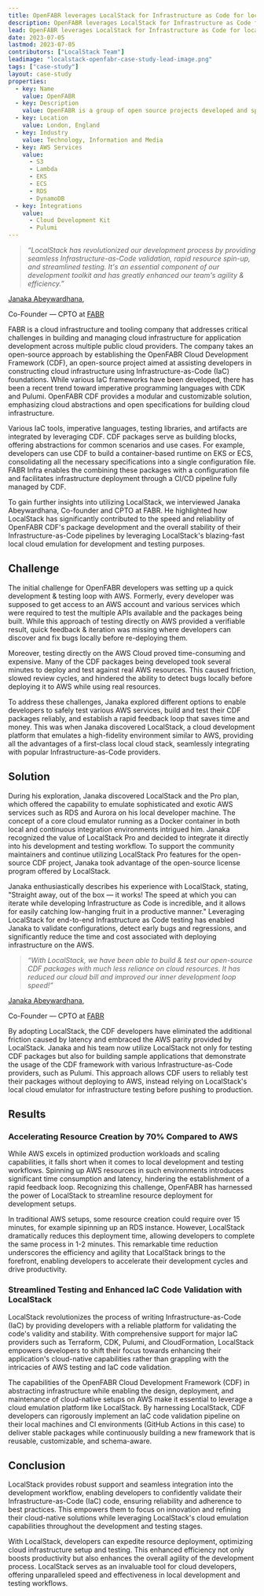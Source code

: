 ```yaml
---
title: OpenFABR leverages LocalStack for Infrastructure as Code for local development & validation
description: OpenFABR leverages LocalStack for Infrastructure as Code for local development & validation
lead: OpenFABR leverages LocalStack for Infrastructure as Code for local development & validation
date: 2023-07-05
lastmod: 2023-07-05
contributors: ["LocalStack Team"]
leadimage: "localstack-openfabr-case-study-lead-image.png"
tags: ["case-study"]
layout: case-study
properties:
  - key: Name
    value: OpenFABR
  - key: Description
    value: OpenFABR is a group of open source projects developed and sponsored by FABR, a developer experience and tooling company specialising in cloud infrastructure
  - key: Location
    value: London, England
  - key: Industry
    value: Technology, Information and Media
  - key: AWS Services
    value:
      - S3
      - Lambda
      - EKS
      - ECS
      - RDS
      - DynamoDB
  - key: Integrations
    value:
      - Cloud Development Kit
      - Pulumi
---
```

<div class="quote-container mt-4">

  > _“LocalStack has revolutionized our development process by providing seamless Infrastructure-as-Code validation, rapid resource spin-up, and streamlined testing. It's an essential component of our development toolkit and has greatly enhanced our team's agility & efficiency.”_
  <div class="quote-author">
    <p><a href="https://www.linkedin.com/in/janakaabeywardhana/">Janaka Abeywardhana</a>,</p>
    <p>Co-Founder — CPTO at <a href="https://fabrhq.com/">FABR</a></p>
  </div>
</div>

<div class="lead-content">
  <p>FABR is a cloud infrastructure and tooling company that addresses critical challenges in building and managing cloud infrastructure for application development across multiple public cloud providers. The company takes an open-source approach by establishing the OpenFABR Cloud Development Framework (CDF), an open-source project aimed at assisting developers in constructing cloud infrastructure using Infrastructure-as-Code (IaC) foundations. While various IaC frameworks have been developed, there has been a recent trend toward imperative programming languages with  CDK and Pulumi. OpenFABR CDF provides a modular and customizable solution, emphasizing cloud abstractions and open specifications for building cloud infrastructure.</p>

  <p>Various IaC tools, imperative languages, testing libraries, and artifacts are integrated by leveraging CDF. CDF packages serve as building blocks, offering abstractions for common scenarios and use cases. For example, developers can use CDF to build a container-based runtime on EKS or ECS, consolidating all the necessary specifications into a single configuration file. FABR Infra enables the combining these packages with a configuration file and facilitates infrastructure deployment through a CI/CD pipeline fully managed by CDF.</p>

  <p>To gain further insights into utilizing LocalStack, we interviewed Janaka Abeywardhana, Co-founder and CPTO at FABR. He highlighted how LocalStack has significantly contributed to the speed and reliability of OpenFABR CDF's package development and the overall stability of their Infrastructure-as-Code pipelines by leveraging LocalStack's blazing-fast local cloud emulation for development and testing purposes.</p>
</div>

## Challenge

The initial challenge for OpenFABR developers was setting up a quick development & testing loop with AWS. Formerly, every developer was supposed to get access to an AWS account and various services which were required to test the multiple APIs available and the packages being built. While this approach of testing directly on AWS provided a verifiable result, quick feedback & iteration was missing where developers can discover and fix bugs locally before re-deploying them.

Moreover, testing directly on the AWS Cloud proved time-consuming and expensive. Many of the CDF packages being developed took several minutes to deploy and test against real AWS resources. This caused friction, slowed review cycles, and hindered the ability to detect bugs locally before deploying it to AWS while using real resources. 

To address these challenges, Janaka explored different options to enable developers to safely test various AWS services, build and test their CDF packages reliably, and establish a rapid feedback loop that saves time and money. This was when Janaka discovered LocalStack, a cloud development platform that emulates a high-fidelity environment similar to AWS, providing all the advantages of a first-class local cloud stack, seamlessly integrating with popular Infrastructure-as-Code providers.

## Solution

During his exploration, Janaka discovered LocalStack and the Pro plan, which offered the capability to emulate sophisticated and exotic AWS services such as RDS and Aurora on his local developer machine. The concept of a core cloud emulator running as a Docker container in both local and continuous integration environments intrigued him. Janaka recognized the value of LocalStack Pro and decided to integrate it directly into his development and testing workflow. To support the community maintainers and continue utilizing LocalStack Pro features for the open-source CDF project, Janaka took advantage of the open-source license program offered by LocalStack.

Janaka enthusiastically describes his experience with LocalStack, stating, "Straight away, out of the box — it works! The speed at which you can iterate while developing Infrastructure as Code is incredible, and it allows for easily catching low-hanging fruit in a productive manner." Leveraging LocalStack for end-to-end Infrastructure as Code testing has enabled Janaka to validate configurations, detect early bugs and regressions, and significantly reduce the time and cost associated with deploying infrastructure on the AWS.

<div class="quote-container mt-4">

  > _“With LocalStack, we have been able to build & test our open-source CDF packages with much less reliance on cloud resources. It has reduced our cloud bill and improved our inner development loop speed!”_
  <div class="quote-author">
    <p><a href="https://www.linkedin.com/in/janakaabeywardhana/">Janaka Abeywardhana</a>,</p>
    <p>Co-Founder — CPTO at <a href="https://fabrhq.com/">FABR</a></p>
  </div>
</div>

By adopting LocalStack, the CDF developers have eliminated the additional friction caused by latency and embraced the AWS parity provided by LocalStack. Janaka and his team now utilize LocalStack not only for testing CDF packages but also for building sample applications that demonstrate the usage of the CDF framework with various Infrastructure-as-Code providers, such as Pulumi. This approach allows CDF users to reliably test their packages without deploying to AWS, instead relying on LocalStack's local cloud emulator for infrastructure testing before pushing to production.

## Results

### Accelerating Resource Creation by 70% Compared to AWS

While AWS excels in optimized production workloads and scaling capabilities, it falls short when it comes to local development and testing workflows. Spinning up AWS resources in such environments introduces significant time consumption and latency, hindering the establishment of a rapid feedback loop. Recognizing this challenge, OpenFABR has harnessed the power of LocalStack to streamline resource deployment for development setups.

In traditional AWS setups, some resource creation could  require over  15 minutes, for example sipinning up an RDS instance. However, LocalStack dramatically reduces this deployment time, allowing developers to complete the same process in 1-2 minutes. This remarkable time reduction underscores the efficiency and agility that LocalStack brings to the forefront, enabling developers to accelerate their development cycles and drive productivity.

### Streamlined Testing and Enhanced IaC Code Validation with LocalStack

LocalStack revolutionizes the process of writing Infrastructure-as-Code (IaC) by providing developers with a reliable platform for validating the code's validity and stability. With comprehensive support for major IaC providers such as Terraform, CDK, Pulumi, and CloudFormation, LocalStack empowers developers to shift their focus towards enhancing their application's cloud-native capabilities rather than grappling with the intricacies of AWS testing and IaC code validation.

The capabilities of the OpenFABR Cloud Development Framework (CDF) in abstracting infrastructure while enabling the design, deployment, and maintenance of cloud-native setups on AWS make it essential to leverage a cloud emulation platform like LocalStack. By harnessing LocalStack, CDF developers can rigorously implement an IaC code validation pipeline on their local machines and CI environments (GitHub Actions in this case) to deliver stable packages while continuously building a new framework that is reusable, customizable, and schema-aware.

## Conclusion

LocalStack provides robust support and seamless integration into the development workflow, enabling developers to confidently validate their Infrastructure-as-Code (IaC) code, ensuring reliability and adherence to best practices. This empowers them to focus on innovation and refining their cloud-native solutions while leveraging LocalStack's cloud emulation capabilities throughout the development and testing stages. 

With LocalStack, developers can expedite resource deployment, optimizing cloud infrastructure setup and testing. This enhanced efficiency not only boosts productivity but also enhances the overall agility of the development process. LocalStack serves as an invaluable tool for cloud developers, offering unparalleled speed and effectiveness in local development and testing workflows.

